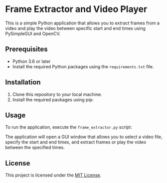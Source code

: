# Frame Extractor and Video Player

This is a simple Python application that allows you to extract frames from a video and play the video between specific start and end times using PySimpleGUI and OpenCV.

## Prerequisites

- Python 3.6 or later
- Install the required Python packages using the `requirements.txt` file.

## Installation

1. Clone this repository to your local machine.
2. Install the required packages using pip:


## Usage

To run the application, execute the `frame_extractor.py` script:


The application will open a GUI window that allows you to select a video file, specify the start and end times, and extract frames or play the video between the specified times.

## License

This project is licensed under the [MIT License](LICENSE).

